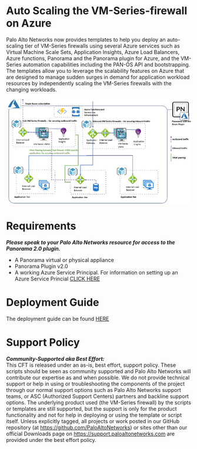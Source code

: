 
# Auto Scaling the VM-Series-firewall on Azure

Palo Alto Networks now provides templates to help you deploy an auto-scaling tier of VM-Series firewalls
using several Azure services such as Virtual Machine Scale Sets, Application Insights, Azure Load Balancers,
Azure functions, Panorama and the Panorama plugin for Azure, and the VM-Series automation capabilities
including the PAN-OS API and bootstrapping. The templates allow you to leverage the scalability features
on Azure that are designed to manage sudden surges in demand for application workload resources by
independently scaling the VM-Series firewalls with the changing workloads.


![alt text](/Version-1-0/arm_scale2-1.PNG?raw=true "Topology for the Auto Scaling VM-Series Firewalls on Azure Version 1.0")

# Requirements  
***Please speak to your Palo Alto Networks resource for access to the Panorama 2.0 plugin.***   
- A Panorama virtual or physical appliance  
- Panorama Plugin v2.0   
- A working Azure Service Principal.
For information on setting up an Azure Service Princial [CLICK HERE](https://docs.microsoft.com/en-us/azure/active-directory/develop/howto-create-service-principal-portal) 

# Deployment Guide    
The deployment guide can be found 
[HERE](https://github.com/PaloAltoNetworks/azure-autoscaling/tree/master/Version-1-0/Auto_Scaling_VM-Series_Firewalls_on_Azure.pdf)

# Support Policy
***Community-Supported aka Best Effort:***  
This CFT is released under an as-is, best effort, support policy. These scripts should be seen as community supported and Palo Alto Networks will contribute our expertise as and when possible. We do not provide technical support or help in using or troubleshooting the components of the project through our normal support options such as Palo Alto Networks support teams, or ASC (Authorized Support Centers) partners and backline support options. The underlying product used (the VM-Series firewall) by the scripts or templates are still supported, but the support is only for the product functionality and not for help in deploying or using the template or script itself. Unless explicitly tagged, all projects or work posted in our GitHub repository (at https://github.com/PaloAltoNetworks) or sites other than our official Downloads page on https://support.paloaltonetworks.com are provided under the best effort policy.
